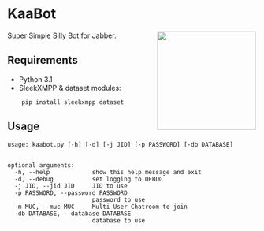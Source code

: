 KaaBot
======

<img align="right" height="200" src="/octogene/kaabot/raw/master/logo.png"/>

Super Simple Silly Bot for Jabber.

Requirements
------------

* Python 3.1
* SleekXMPP & dataset modules:
```
    pip install sleekxmpp dataset
```

Usage
-----

```
usage: kaabot.py [-h] [-d] [-j JID] [-p PASSWORD] [-db DATABASE]


optional arguments:
  -h, --help            show this help message and exit
  -d, --debug           set logging to DEBUG
  -j JID, --jid JID     JID to use
  -p PASSWORD, --password PASSWORD
                        password to use
  -m MUC, --muc MUC     Multi User Chatroom to join
  -db DATABASE, --database DATABASE
                        database to use
```
